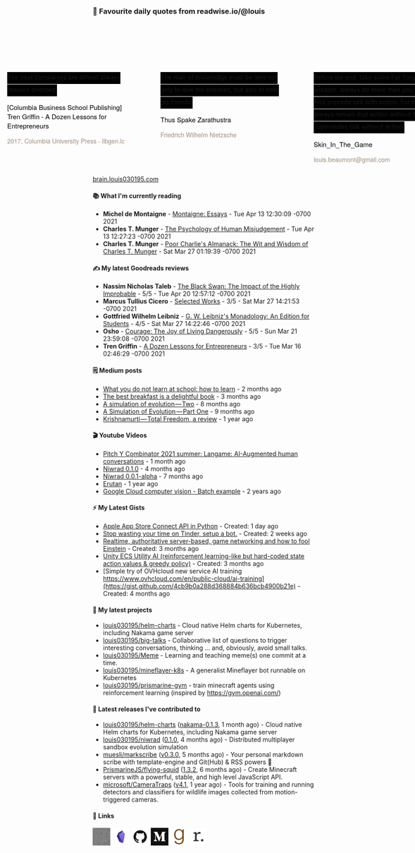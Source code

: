 ### 👋 Favourite daily quotes from readwise.io/@louis

<div class="some-highlights" style="display: flex;
  margin-left: -50vw;
  left: 50%;
  overflow-x: scroll;
  width: 100vw;
  position: relative; margin-top: 6rem;">
<div class="highlight-text" style="margin-left: auto; margin-right: auto; min-width: 280px; max-width: 540px; text-align: left; padding-left: 34px; padding-right: 34px; padding-top: 30px; padding-bottom: 12px; white-space: normal;">
<span style="background-color: #000000; line-height: 2; padding-bottom: 7px; padding-top: 3px; font-size: 14px; white-space: normal;">
          The best companies are almost always mission oriented.
        </span>
<div style="font-family: Helvetica, Arial, sans-serif;">
<div style='font-size: 14px; margin-bottom: 0; margin-top: 10px; font-family: "Raleway", "HelveticaNeue", "Helvetica Neue", Helvetica, Arial, sans-serif; white-space: normal; font-display: swap;'>
<p style="margin-bottom: 0; font-size: 15px; margin-bottom: 2px; color: black">[Columbia Business School Publishing] Tren Griffin - A Dozen Lessons for Entrepreneurs</p>
<p style="margin-bottom: 0; color: #9f8e7d">2017, Columbia University Press - libgen.lc</p>
</div>
</div>
</div>
<div class="highlight-text" style="margin-left: auto; margin-right: auto; min-width: 280px; max-width: 540px; text-align: left; padding-left: 34px; padding-right: 34px; padding-top: 30px; padding-bottom: 12px; white-space: normal;">
<span style="background-color: #000000; line-height: 2; padding-bottom: 7px; padding-top: 3px; font-size: 14px; white-space: normal;">
          The man of knowledge must be able not only to love his enemies, but also to hate his friends.
        </span>
<div style="font-family: Helvetica, Arial, sans-serif;">
<div style='font-size: 14px; margin-bottom: 0; margin-top: 10px; font-family: "Raleway", "HelveticaNeue", "Helvetica Neue", Helvetica, Arial, sans-serif; white-space: normal; font-display: swap;'>
<p style="margin-bottom: 0; font-size: 15px; margin-bottom: 2px; color: black">Thus Spake Zarathustra</p>
<p style="margin-bottom: 0; color: #9f8e7d">Friedrich Wilhelm Nietzsche</p>
</div>
</div>
</div>
<div class="highlight-text" style="margin-left: auto; margin-right: auto; min-width: 280px; max-width: 540px; text-align: left; padding-left: 34px; padding-right: 34px; padding-top: 30px; padding-bottom: 12px; white-space: normal;">
<span style="background-color: #000000; line-height: 2; padding-bottom: 7px; padding-top: 3px; font-size: 14px; white-space: normal;">
          Before we end, take some Fat Tony wisdom: always do more than you talk. And precede talk with action. For it will always remain that action without talk supersedes talk without action.
        </span>
<div style="font-family: Helvetica, Arial, sans-serif;">
<div style='font-size: 14px; margin-bottom: 0; margin-top: 10px; font-family: "Raleway", "HelveticaNeue", "Helvetica Neue", Helvetica, Arial, sans-serif; white-space: normal; font-display: swap;'>
<p style="margin-bottom: 0; font-size: 15px; margin-bottom: 2px; color: black">Skin_In_The_Game</p>
<p style="margin-bottom: 0; color: #9f8e7d">louis.beaumont@gmail.com</p>
</div>
</div>
</div>
</div>

[brain.louis030195.com](https://brain.louis030195.com)


#### 📚 What I'm currently reading

-   **Michel de Montaigne**  - [Montaigne: Essays](https://www.goodreads.com/book/show/30733.Montaigne) - Tue Apr 13 12:30:09 -0700 2021
-   **Charles T. Munger**  - [The Psychology of Human Misjudgement](https://www.goodreads.com/book/show/24761454-the-psychology-of-human-misjudgement) - Tue Apr 13 12:27:23 -0700 2021
-   **Charles T. Munger**  - [Poor Charlie&#39;s Almanack: The Wit and Wisdom of Charles T. Munger](https://www.goodreads.com/book/show/944652.Poor_Charlie_s_Almanack) - Sat Mar 27 01:19:39 -0700 2021

#### ✍ My latest Goodreads reviews

-   **Nassim Nicholas Taleb**  - [The Black Swan: The Impact of the Highly Improbable](https://www.goodreads.com/book/show/242472.The_Black_Swan) - 5/5 - Tue Apr 20 12:57:12 -0700 2021
-   **Marcus Tullius Cicero**  - [Selected Works](https://www.goodreads.com/book/show/84596.Selected_Works) - 3/5 - Sat Mar 27 14:21:53 -0700 2021
-   **Gottfried Wilhelm Leibniz**  - [G. W. Leibniz&#39;s Monadology: An Edition for Students](https://www.goodreads.com/book/show/346074.G_W_Leibniz_s_Monadology) - 4/5 - Sat Mar 27 14:22:46 -0700 2021
-   **Osho**  - [Courage: The Joy of Living Dangerously](https://www.goodreads.com/book/show/96999.Courage) - 5/5 - Sun Mar 21 23:59:08 -0700 2021
-   **Tren Griffin**  - [A Dozen Lessons for Entrepreneurs](https://www.goodreads.com/book/show/34889256-a-dozen-lessons-for-entrepreneurs) - 3/5 - Tue Mar 16 02:46:29 -0700 2021


#### 🗒 Medium posts

- [What you do not learn at school: how to learn](https://louis030195.medium.com/what-you-do-not-learn-at-school-how-to-learn-d6809922cac?source=rss-f1c331c9f256------2) - 2 months ago
- [The best breakfast is a delightful book](https://louis030195.medium.com/the-best-breakfast-is-a-delightful-book-fa7f6962b202?source=rss-f1c331c9f256------2) - 3 months ago
- [A simulation of evolution — Two](https://louis030195.medium.com/a-simulation-of-evolution-two-b26664d159a5?source=rss-f1c331c9f256------2) - 8 months ago
- [A Simulation of Evolution — Part One](https://medium.com/swlh/a-simulation-of-evolution-part-one-62a1acfb009a?source=rss-f1c331c9f256------2) - 9 months ago
- [Krishnamurti — Total Freedom, a review](https://louis030195.medium.com/krishnamurti-total-freedom-a-review-6c0a9821be8e?source=rss-f1c331c9f256------2) - 1 year ago

#### 🎬 Youtube Videos

- [Pitch Y Combinator 2021 summer: Langame: AI-Augmented human conversations](https://www.youtube.com/watch?v=KQ3nUUJW_XQ) - 1 month ago
- [Niwrad 0.1.0](https://www.youtube.com/watch?v=K7mC-cQ5uwk) - 4 months ago
- [Niwrad 0.0.1-alpha](https://www.youtube.com/watch?v=B0MwLHRPuP8) - 7 months ago
- [Erutan](https://www.youtube.com/watch?v=OElXIRdJFVs) - 1 year ago
- [Google Cloud computer vision - Batch example](https://www.youtube.com/watch?v=b2P8ez4Q68I) - 2 years ago

#### ⚡ My Latest Gists

- [Apple App Store Connect API in Python](https://gist.github.com/269f7ba8525d889efa98f109460e4884) - Created: 1 day ago
- [Stop wasting your time on Tinder, setup a bot.](https://gist.github.com/0c6cae268c53a0d4199249c85f7387a2) - Created: 2 weeks ago
- [Realtime, authoritative server-based, game networking and how to fool Einstein](https://gist.github.com/4d00e88b138c8a592b8d61a533cbb813) - Created: 3 months ago
- [Unity ECS Utility AI (reinforcement learning-like but hard-coded state action values &amp; greedy policy)](https://gist.github.com/035a69f9c1935b463e29c0b530735686) - Created: 3 months ago
- [Simple try of OVHcloud new service AI training https://www.ovhcloud.com/en/public-cloud/ai-training](https://gist.github.com/4cb9b0a288d368884b636bcb4900b21e) - Created: 4 months ago

#### 🌱 My latest projects

- [louis030195/helm-charts](https://github.com/louis030195/helm-charts) - Cloud native Helm charts for Kubernetes, including Nakama game server
- [louis030195/big-talks](https://github.com/louis030195/big-talks) - Collaborative list of questions to trigger interesting conversations, thinking ... and, obviously, avoid small talks.
- [louis030195/Meme](https://github.com/louis030195/Meme) - Learning and teaching meme(s) one commit at a time.
- [louis030195/mineflayer-k8s](https://github.com/louis030195/mineflayer-k8s) - A generalist Mineflayer bot runnable on Kubernetes
- [louis030195/prismarine-gym](https://github.com/louis030195/prismarine-gym) - train minecraft agents using reinforcement learning (inspired by https://gym.openai.com/)

#### 🔭 Latest releases I've contributed to

- [louis030195/helm-charts](https://github.com/louis030195/helm-charts) ([nakama-0.1.3](https://github.com/louis030195/helm-charts/releases/tag/nakama-0.1.3), 1 month ago) - Cloud native Helm charts for Kubernetes, including Nakama game server
- [louis030195/niwrad](https://github.com/louis030195/niwrad) ([0.1.0](https://github.com/louis030195/niwrad/releases/tag/0.1.0), 4 months ago) - Distributed multiplayer sandbox evolution simulation
- [muesli/markscribe](https://github.com/muesli/markscribe) ([v0.3.0](https://github.com/muesli/markscribe/releases/tag/v0.3.0), 5 months ago) - Your personal markdown scribe with template-engine and Git(Hub) &amp; RSS powers 📜
- [PrismarineJS/flying-squid](https://github.com/PrismarineJS/flying-squid) ([1.3.2](https://github.com/PrismarineJS/flying-squid/releases/tag/1.3.2), 6 months ago) - Create Minecraft servers with a powerful, stable, and high level JavaScript API.
- [microsoft/CameraTraps](https://github.com/microsoft/CameraTraps) ([v4.1](https://github.com/microsoft/CameraTraps/releases/tag/v4.1), 1 year ago) - Tools for training and running detectors and classifiers for wildlife images collected from motion-triggered cameras.

#### 🔗 Links

[<img src="assets/Website.png" alt="Website" width="40" height="40">](https://louis030195.com)
[<img src="assets/Obsidian.png" alt="Obsidian" width="40" height="40">](https://brain.louis030195.com)
[<img src="assets/GitHub.png" alt="GitHub" width="40" height="40">](https://github.com/louis030195)
[<img src="assets/Medium.png" alt="Medium" width="40" height="40">](https://louis-beaumont.medium.com)
[<img src="assets/Goodreads.png" alt="Goodreads" width="40" height="40">](https://www.goodreads.com/user/show/103091881-louis-beaumont)
[<img src="assets/Readwise.png" alt="Readwise" width="40" height="40">](https://readwise.io/@louis)
